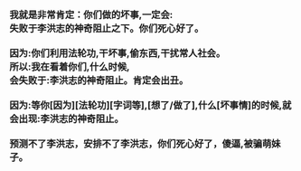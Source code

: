 <h3>
<br>我就是非常肯定：你们做的坏事,一定会:
<br>失败于李洪志的神奇阻止之下。你们死心好了。
<br>
<br>因为:你们利用法轮功,干坏事,偷东西,干扰常人社会。
<br>所以:我在看着你们,什么时候,
<br>会失败于:李洪志的神奇阻止。肯定会出丑。
<br>
<br>因为:等你[因为][法轮功][字词等],[想了/做了],什么[坏事情]的时候,就会出现:李洪志的神奇阻止。
<br>
<br>预测不了李洪志，安排不了李洪志，你们死心好了，傻逼,被骗萌妹子。
</h3>
